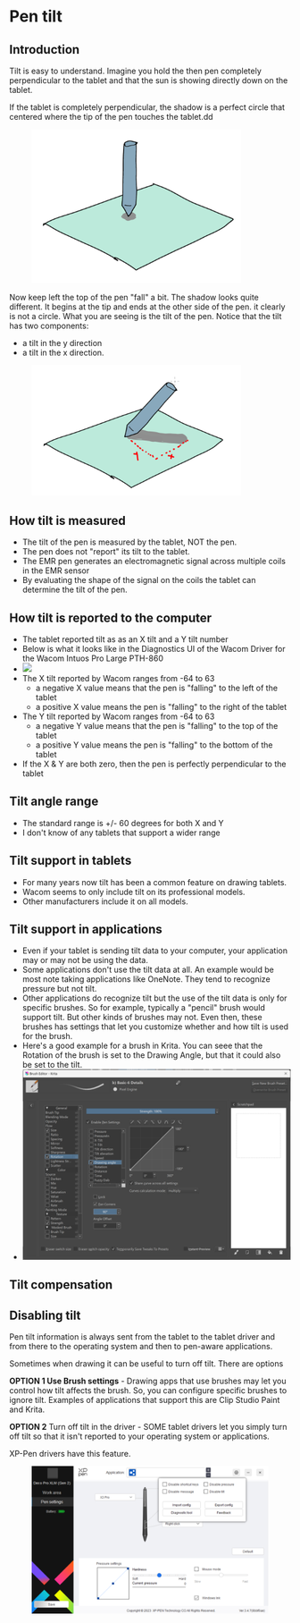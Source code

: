 # Pen tilt

## Introduction

Tilt is easy to understand. Imagine you hold the then pen completely perpendicular to the tablet and that the sun is showing directly down on the tablet.

If the tablet is completely perpendicular, the shadow is a perfect circle that centered where the tip of the pen touches the tablet.dd

<div align="left">

<figure><img src="../../.gitbook/assets/image (347).png" alt="" width="375"><figcaption></figcaption></figure>

</div>

Now keep left the top of the pen "fall" a bit. The shadow looks quite different. It begins at the tip and ends at the other side of the pen. it clearly is not a circle. What you are seeing is the tilt of the pen. Notice that the tilt has two components:

* a tilt in the y direction&#x20;
* a tilt in the x direction.

<div align="left">

<figure><img src="../../.gitbook/assets/image (72).png" alt="" width="375"><figcaption></figcaption></figure>

</div>

## How tilt is measured

* The tilt of the pen is measured by the tablet, NOT the pen.
* The pen does not "report" its tilt to the tablet.
* The EMR pen generates an electromagnetic signal across multiple coils in the EMR sensor
* By evaluating the shape of the signal on the coils the tablet can determine the tilt of the pen.

## **How tilt is reported to the computer**

* The tablet reported tilt as as an X tilt and a Y tilt number
* Below is what it looks like in the Diagnostics UI of the Wacom Driver for the Wacom Intuos Pro Large PTH-860
* ![](<../../.gitbook/assets/Screenshot 2022-11-25 193023-annotated.png>)
* The X tilt reported by Wacom ranges from -64 to 63
  * a negative X value means that the pen is "falling" to the left of the tablet
  * a positive X value means the pen is "falling" to the right of the tablet
* The Y tilt reported by Wacom ranges from -64 to 63
  * a negative Y value means that the pen is "falling" to the top of the tablet
  * a positive Y value means the pen is "falling" to the bottom of the tablet
* If the X & Y are both zero, then the pen is perfectly perpendicular to the tablet

## **Tilt angle range**

* The standard range is +/- 60 degrees for both X and Y
* I don't know of any tablets that support a wider range

## **Tilt support in tablets**

* For many years now tilt has been a common feature on drawing tablets.&#x20;
* Wacom seems to only include tilt on its professional models.&#x20;
* Other manufacturers include it on all models.

## Tilt support in applications

* Even if your tablet is sending tilt data to your computer, your application may or may not be using the data.
* Some applications don't use the tilt data at all. An example would be most note taking applications like OneNote. They tend to recognize pressure but not tilt.
* Other applications do recognize tilt but the use of the tilt data is only for specific brushes. So for example, typically a "pencil" brush would support tilt. But other kinds of  brushes may not. Even then, these brushes has settings that let you customize whether and how tilt is used for the brush.
* Here's a good example for a brush in Krita. You can seee that the Rotation of the brush is set to the Drawing Angle, but that it could also be set to the tilt.
* ![](<../../.gitbook/assets/image (88).png>)



## Tilt compensation



## Disabling tilt

Pen tilt information is always sent from the tablet to the tablet driver and from there to the operating system and then to pen-aware applications.

Sometimes when drawing it can be useful to turn off tilt. There are options

**OPTION 1 Use Brush settings** - Drawing apps that use brushes may let you control how tilt affects the brush. So, you can configure specific brushes to ignore tilt. Examples of applications that support this are Clip Studio Paint and Krita.

**OPTION 2** Turn off tilt in the driver - SOME tablet drivers let you simply turn off tilt so that it isn't reported to your operating system or applications.

XP-Pen drivers have this feature.

<div align="left">

<figure><img src="../../.gitbook/assets/image (359).png" alt="" width="563"><figcaption></figcaption></figure>

</div>







&#x20;&#x20;

